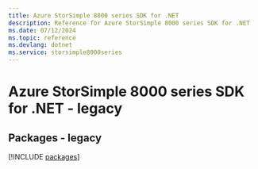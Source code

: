 ```yaml
---
title: Azure StorSimple 8000 series SDK for .NET
description: Reference for Azure StorSimple 8000 series SDK for .NET
ms.date: 07/12/2024
ms.topic: reference
ms.devlang: dotnet
ms.service: storsimple8000series
---
```

# Azure StorSimple 8000 series SDK for .NET - legacy
## Packages - legacy
[!INCLUDE [packages](storsimple-8000-series-index.md)]
